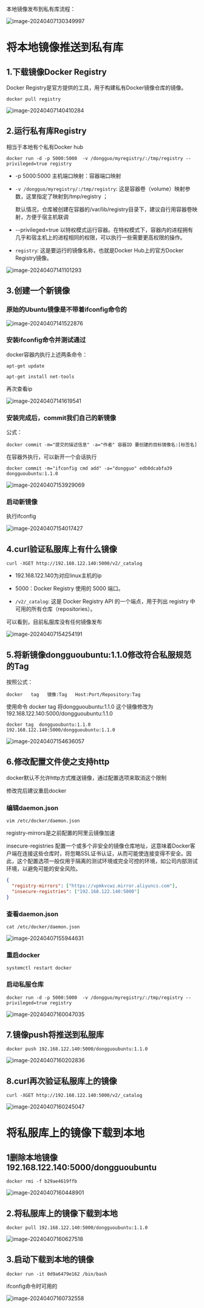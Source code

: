 本地镜像发布到私有库流程：

![image-20240407130349997](https://gitee.com/dongguo4812_admin/image/raw/master/image/202404071614452.png)

# 将本地镜像推送到私有库

## 1.下载镜像Docker Registry

Docker Registry是官方提供的工具，用于构建私有Docker镜像仓库的镜像。

```shell
docker pull registry
```

![image-20240407140410284](https://gitee.com/dongguo4812_admin/image/raw/master/image/202404071614929.png)

## 2.运行私有库Registry

相当于本地有个私有Docker hub

```shell
docker run -d -p 5000:5000  -v /dongguo/myregistry/:/tmp/registry --privileged=true registry
```

- -p 5000:5000  主机端口映射：容器端口映射

- `-v /dongguo/myregistry/:/tmp/registry`: 这是容器卷（volume）映射参数，这里指定了映射到/tmp/registry  ； 

  默认情况，仓库被创建在容器的/var/lib/registry目录下，建议自行用容器卷映射，方便于宿主机联调

- --privileged=true 以特权模式运行容器。在特权模式下，容器内的进程拥有几乎和宿主机上的进程相同的权限，可以执行一些需要更高权限的操作。

- `registry`: 这是要运行的镜像名称，也就是Docker Hub上的官方Docker Registry镜像。

![image-20240407141101293](https://gitee.com/dongguo4812_admin/image/raw/master/image/202404071614528.png)

## 3.创建一个新镜像

### 原始的Ubuntu镜像是不带着ifconfig命令的

![image-20240407141522876](https://gitee.com/dongguo4812_admin/image/raw/master/image/202404071614756.png)

### 安装ifconfig命令并测试通过

docker容器内执行上述两条命令：

```shell
apt-get update

apt-get install net-tools
```

再次查看ip

![image-20240407141619541](https://gitee.com/dongguo4812_admin/image/raw/master/image/202404071614739.png)

### 安装完成后，commit我们自己的新镜像

公式：

```shell
docker commit -m="提交的描述信息" -a="作者" 容器ID 要创建的目标镜像名:[标签名]
```

在容器外执行，可以新开一个会话执行

```shell
docker commit -m="ifconfig cmd add" -a="dongguo" edb0dcabfa39 dongguoubuntu:1.1.0
```

![image-20240407153929069](https://gitee.com/dongguo4812_admin/image/raw/master/image/202404071614967.png)

### 启动新镜像

执行ifconfig

![image-20240407154017427](https://gitee.com/dongguo4812_admin/image/raw/master/image/202404071614174.png)

## 4.curl验证私服库上有什么镜像

```shell
curl -XGET http://192.168.122.140:5000/v2/_catalog
```

- 192.168.122.140为对应linux主机的ip
- 5000：Docker Registry 使用的 5000 端口。

- `/v2/_catalog`: 这是 Docker Registry API 的一个端点，用于列出 registry 中可用的所有仓库（repositories）。

可以看到，目前私服库没有任何镜像发布

![image-20240407154254191](https://gitee.com/dongguo4812_admin/image/raw/master/image/202404071614665.png)

## 5.将新镜像dongguoubuntu:1.1.0修改符合私服规范的Tag

按照公式：

```shell
docker   tag   镜像:Tag   Host:Port/Repository:Tag
```

使用命令 docker tag 将dongguoubuntu:1.1.0 这个镜像修改为192.168.122.140:5000/dongguoubuntu:1.1.0

```shell
docker tag  dongguoubuntu:1.1.0 192.168.122.140:5000/dongguoubuntu:1.1.0
```

![image-20240407154636057](https://gitee.com/dongguo4812_admin/image/raw/master/image/202404071614503.png)

## 6.修改配置文件使之支持http

docker默认不允许http方式推送镜像，通过配置选项来取消这个限制

修改完后建议重启docker

### 编辑daemon.json

```shell
vim /etc/docker/daemon.json
```

registry-mirrors是之前配置的阿里云镜像加速

insecure-registries 配置一个或多个非安全的镜像仓库地址，这意味着Docker客户端在连接这些仓库时，将忽略SSL证书认证，从而可能使连接变得不安全。因此，这个配置选项一般仅用于隔离的测试环境或完全可控的环境，如公司内部测试环境，以避免可能的安全风险。

```json
{
  "registry-mirrors": ["https://vpmkvcwz.mirror.aliyuncs.com"],
  "insecure-registries": ["192.168.122.140:5000"]
}

```

### 查看daemon.json

```shell
cat /etc/docker/daemon.json
```

![image-20240407155944631](https://gitee.com/dongguo4812_admin/image/raw/master/image/202404071614399.png)

### 重启docker

```shell
systemctl restart docker
```

### 启动私服仓库

```shell
docker run -d -p 5000:5000  -v /dongguo/myregistry/:/tmp/registry --privileged=true registry
```

![image-20240407160047035](https://gitee.com/dongguo4812_admin/image/raw/master/image/202404071614542.png)

## 7.镜像push将推送到私服库

```shell
docker push 192.168.122.140:5000/dongguoubuntu:1.1.0
```

![image-20240407160202836](https://gitee.com/dongguo4812_admin/image/raw/master/image/202404071614668.png)

## 8.curl再次验证私服库上的镜像

```shell
curl -XGET http://192.168.122.140:5000/v2/_catalog
```

![image-20240407160245047](https://gitee.com/dongguo4812_admin/image/raw/master/image/202404071614946.png)

# 将私服库上的镜像下载到本地

## 1删除本地镜像 192.168.122.140:5000/dongguoubuntu

```
docker rmi -f b29ae4619ffb
```

![image-20240407160448901](https://gitee.com/dongguo4812_admin/image/raw/master/image/202404071614875.png)

## 2.将私服库上的镜像下载到本地

```shell
docker pull 192.168.122.140:5000/dongguoubuntu:1.1.0
```

![image-20240407160627518](https://gitee.com/dongguo4812_admin/image/raw/master/image/202404071614066.png)

## 3.启动下载到本地的镜像

```shell
docker run -it 0d9a6479e162 /bin/bash
```

ifconfig命令时可用的

![image-20240407160732558](https://gitee.com/dongguo4812_admin/image/raw/master/image/202404071614088.png)

